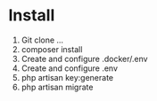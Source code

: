 # Install
1. Git clone ...
2. composer install 
3. Create and configure .docker/.env
4. Create and configure .env
5. php artisan key:generate
6. php artisan migrate
